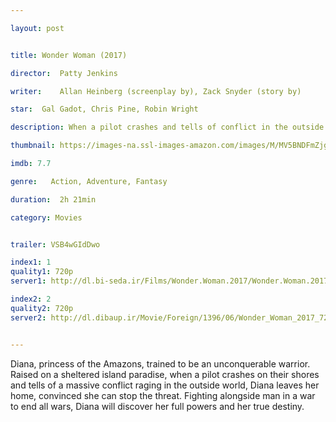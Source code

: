```yaml
---

layout: post


title: Wonder Woman (2017)

director:  Patty Jenkins

writer:    Allan Heinberg (screenplay by), Zack Snyder (story by)

star:  Gal Gadot, Chris Pine, Robin Wright

description: When a pilot crashes and tells of conflict in the outside world, Diana, an Amazonian warrior in training, leaves home to fight a war, discovering her full powers and true destiny.

thumbnail: https://images-na.ssl-images-amazon.com/images/M/MV5BNDFmZjgyMTEtYTk5MC00NmY0LWJhZjktOWY2MzI5YjkzODNlXkEyXkFqcGdeQXVyMDA4NzMyOA@@._V1_QL50_SY1000_SX675_AL_.jpg

imdb: 7.7

genre:   Action, Adventure, Fantasy 

duration:  2h 21min

category: Movies


trailer: VSB4wGIdDwo

index1: 1
quality1: 720p
server1: http://dl.bi-seda.ir/Films/Wonder.Woman.2017/Wonder.Woman.2017.TC.720P.x264.AC3-NoGrp-[Bi-3-Seda.Ir].mkv

index2: 2
quality2: 720p
server2: http://dl.dibaup.ir/Movie/Foreign/1396/06/Wonder_Woman_2017_720p_SHeRiF_(DibaMovie).mkv


---
```


Diana, princess of the Amazons, trained to be an unconquerable warrior. Raised on a sheltered island paradise, when a pilot crashes on their shores and tells of a massive conflict raging in the outside world, Diana leaves her home, convinced she can stop the threat. Fighting alongside man in a war to end all wars, Diana will discover her full powers and her true destiny.